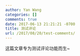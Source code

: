 ```yaml
---
author: Yan Wang
categories: []
comments: true
date: 2017-06-13 21:21:21 -0700
title: 测试评论
url: /2017/08/20/test-comments/
---
```



这篇文章专为测试评论功能而生~


